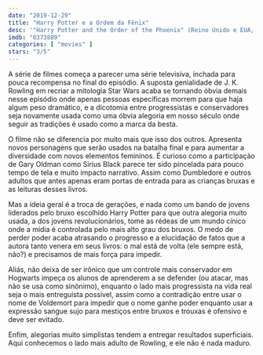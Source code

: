 ```yaml
---
date: "2019-12-29"
title: "Harry Potter e a Ordem da Fênix"
desc: '"Harry Potter and the Order of the Phoenix" (Reino Unido e EUA, 2007), escrito por Michael Goldenberg baseado no livro de J.K. Rowling, dirigido por David Yates, com Daniel Radcliffe, Harry Melling e Jason Boyd. Maratona Harry Potter.'
imdb: "0373889"
categories: [ "movies" ]
stars: "3/5"
---
```

A série de filmes começa a parecer uma série televisiva, inchada para pouca recompensa no final do episódio. A suposta genialidade de J. K. Rowling em recriar a mitologia Star Wars acaba se tornando óbvia demais nesse episódio onde apenas pessoas específicas morrem para que haja algum peso dramático, e a dicotomia entre progressistas e conservadores seja novamente usada como uma óbvia alegoria em nosso século onde seguir as tradições é usado como a marca da besta.

O filme não se diferencia por muito mais que isso dos outros. Apresenta novos personagens que serão usados na batalha final e para aumentar a diversidade com novos elementos femininos. É curioso como a participação de Gary Oldman como Sirius Black parece ter sido pincelada para pouco tempo de tela e muito impacto narrativo. Assim como Dumbledore e outros adultos que antes apenas eram portas de entrada para as crianças bruxas e as leituras desses livros.

Mas a ideia geral é a troca de gerações, e nada como um bando de jovens liderados pelo bruxo escolhido Harry Potter para que outra alegoria muito usada, a dos jovens revolucionários, tome as rédeas de um mundo cínico onde a mídia é controlada pelo mais alto grau dos bruxos. O medo de perder poder acaba atrasando o progresso e a elucidação de fatos que a autora tanto venera em seus livros: o mal está de volta (ele sempre está, não?) e precisamos de mais força para impedir.

Aliás, não deixa de ser irônico que um controle mais conservador em Hogwarts impeça os alunos de aprenderem a se defender (ou atacar, mas não se usa como sinônimo), enquanto o lado mais progressista na vida real seja o mais entreguista possível, assim como a contradição entre usar o nome de Voldemort para impedir que o nome ganhe poder enquanto usar a expressão sangue sujo para mestiços entre bruxos e trouxas é ofensivo e deve ser evitado.

Enfim, alegorias muito simplistas tendem a entregar resultados superficiais. Aqui conhecemos o lado mais adulto de Rowling, e ele não é nada maduro.
